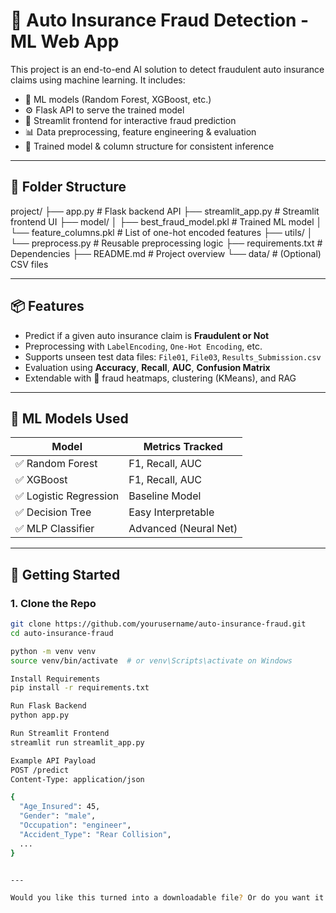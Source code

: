 # 🚗 Auto Insurance Fraud Detection - ML Web App

This project is an end-to-end AI solution to detect fraudulent auto insurance claims using machine learning. It includes:

- 🧠 ML models (Random Forest, XGBoost, etc.)
- ⚙️ Flask API to serve the trained model
- 🎨 Streamlit frontend for interactive fraud prediction
- 📊 Data preprocessing, feature engineering & evaluation
- 📁 Trained model & column structure for consistent inference

---

## 📁 Folder Structure

project/
├── app.py # Flask backend API
├── streamlit_app.py # Streamlit frontend UI
├── model/
│ ├── best_fraud_model.pkl # Trained ML model
│ └── feature_columns.pkl # List of one-hot encoded features
├── utils/
│ └── preprocess.py # Reusable preprocessing logic
├── requirements.txt # Dependencies
├── README.md # Project overview
└── data/ # (Optional) CSV files


---

## 📦 Features

- Predict if a given auto insurance claim is **Fraudulent or Not**
- Preprocessing with `LabelEncoding`, `One-Hot Encoding`, etc.
- Supports unseen test data files: `File01`, `File03`, `Results_Submission.csv`
- Evaluation using **Accuracy**, **Recall**, **AUC**, **Confusion Matrix**
- Extendable with 📍 fraud heatmaps, clustering (KMeans), and RAG

---

## 🧪 ML Models Used

| Model                | Metrics Tracked       |
|----------------------|-----------------------|
| ✅ Random Forest     | F1, Recall, AUC       |
| ✅ XGBoost           | F1, Recall, AUC       |
| ✅ Logistic Regression | Baseline Model     |
| ✅ Decision Tree     | Easy Interpretable    |
| ✅ MLP Classifier    | Advanced (Neural Net) |

---

## 🚀 Getting Started

### 1. Clone the Repo

```bash
git clone https://github.com/yourusername/auto-insurance-fraud.git
cd auto-insurance-fraud

python -m venv venv
source venv/bin/activate  # or venv\Scripts\activate on Windows

Install Requirements
pip install -r requirements.txt

Run Flask Backend
python app.py

Run Streamlit Frontend
streamlit run streamlit_app.py

Example API Payload
POST /predict
Content-Type: application/json

{
  "Age_Insured": 45,
  "Gender": "male",
  "Occupation": "engineer",
  "Accident_Type": "Rear Collision",
  ...
}


---

Would you like this turned into a downloadable file? Or do you want it tailored for **HuggingFace Spaces**, **Render**, or **GitHub Pages** deployment as well?
